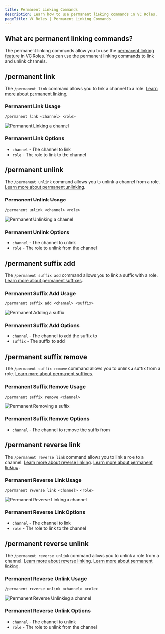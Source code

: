 ```yaml
---
title: Permanent Linking Commands
description: Learn how to use permanent linking commands in VC Roles.
pageTitle: VC Roles | Permanent Linking Commands
---
```


## What are permanent linking commands?

The permanent linking commands allow you to use the [permanent linking feature](/docs/features/permanent-links) in VC Roles. You can use the permanent linking commands to link and unlink channels.

## /permanent link

The `/permanent link` command allows you to link a channel to a role. [Learn more about permanent linking](/docs/features/permanent-links).

### Permanent Link Usage

`/permanent link <channel> <role>`

![Permanent Linking a channel](/assets/permanent-link-command.png)

### Permanent Link Options

- `channel` - The channel to link
- `role` - The role to link to the channel

## /permanent unlink

The `/permanent unlink` command allows you to unlink a channel from a role. [Learn more about permanent unlinking](/docs/features/permanent-links).

### Permanent Unlink Usage

`/permanent unlink <channel> <role>`

![Permanent Unlinking a channel](/assets/permanent-unlink-command.png)

### Permanent Unlink Options

- `channel` - The channel to unlink
- `role` - The role to unlink from the channel

## /permanent suffix add

The `/permanent suffix add` command allows you to link a suffix with a role. [Learn more about permanent suffixes](/docs/features/linking#what-is-a-suffix).

### Permanent Suffix Add Usage

`/permanent suffix add <channel> <suffix>`

![Permanent Adding a suffix](/assets/permanent-suffix-add-command.png)

### Permanent Suffix Add Options

- `channel` - The channel to add the suffix to
- `suffix` - The suffix to add

## /permanent suffix remove

The `/permanent suffix remove` command allows you to unlink a suffix from a role. [Learn more about permanent suffixes](/docs/features/linking#what-is-a-suffix).

### Permanent Suffix Remove Usage

`/permanent suffix remove <channel>`

![Permanent Removing a suffix](/assets/permanent-suffix-remove-command.png)

### Permanent Suffix Remove Options

- `channel` - The channel to remove the suffix from

## /permanent reverse link

The `/permanent reverse link` command allows you to link a role to a channel. [Learn more about reverse linking](/docs/features/linking#what-is-a-reverse-link). [Learn more about permanent linking](/docs/features/permanent-links).

### Permanent Reverse Link Usage

`/permanent reverse link <channel> <role>`

![Permanent Reverse Linking a channel](/assets/permanent-reverse-link-command.png)

### Permanent Reverse Link Options

- `channel` - The channel to link
- `role` - The role to link to the channel

## /permanent reverse unlink

The `/permanent reverse unlink` command allows you to unlink a role from a channel. [Learn more about reverse linking](/docs/features/linking#what-is-a-reverse-link). [Learn more about permanent linking](/docs/features/permanent-links).

### Permanent Reverse Unlink Usage

`/permanent reverse unlink <channel> <role>`

![Permanent Reverse Unlinking a channel](/assets/permanent-reverse-unlink-command.png)

### Permanent Reverse Unlink Options

- `channel` - The channel to unlink
- `role` - The role to unlink from the channel
